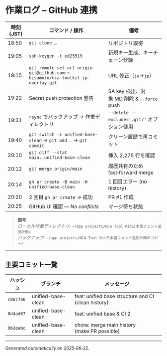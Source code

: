 # 作業ログ – GitHub 連携

| 時刻 (JST) | コマンド / 操作 | 備考 |
| --- | --- | --- |
| 18:50 | `git clone …` | リポジトリ取得 |
| 19:05 | `ssh-keygen -t ed25519` | 新規キー生成、キーチェーン登録 |
| 19:15 | `git remote set-url origin git@github.com:r-hisamoto/nca-toolkit-jp-overlay.git` | URL 修正（`ja`→`jp`） |
| 19:22 | Secret push protection 警告 | SA key 検出、対象 MD 削除 & `--force` push |
| 19:31 | `rsync` でバックアップ → 作業ディレクトリ | `--delete --exclude='.git/'` オプション使用 |
| 19:40 | `git switch -c unified-base-clean` → `git add .` → `git commit` | クリーン履歴で再コミット |
| 20:10 | `git diff --stat main..unified-base-clean` | 挿入 2,275 行を確認 |
| 20:12 | `git merge origin/main` | 履歴共有のため fast‑forward merge |
| 20:14 | `gh pr create -B main -H unified-base-clean` | 1 回目エラー (no history) |
| 20:20 | 2 回目 `gh pr create` → 成功 | PR #1 作成 |
| 20:25 | GitHub UI 確認 — *No conflicts* | マージ待ち状態 |

> **備考**  
> *ローカル作業ディレクトリ*: `~/app projects/NCA Tool Kit日本語フォント追加計画/`  
> *バックアップ*: `~/app projects/NCA Tool Kit日本語フォント追加計画のコピー/`

---

## 主要コミット一覧
| ハッシュ | ブランチ | メッセージ |
| --- | --- | --- |
| `c867766` | unified-base-clean | feat: unified base structure and CI (clean history) |
| `8d4ad67` | unified-base-clean | feat: unified base & CI 2 |
| `9b2eabc` | unified-base-clean | chore: merge main history (make PR possible) |

---

*Generated automatically on 2025‑06‑22.*

